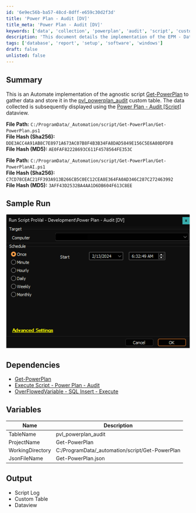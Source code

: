 ```yaml
---
id: '6e9ec56b-ba57-48cd-8dff-e659c30d2f3d'
title: 'Power Plan - Audit [DV]'
title_meta: 'Power Plan - Audit [DV]'
keywords: ['data', 'collection', 'powerplan', 'audit', 'script', 'custom', 'table']
description: 'This document details the implementation of the EPM - Data Collection - Agnostic - Get-PowerPlan script, which gathers data and stores it in the custom table pvl_powerplan_audit. The collected data is then displayed using the corresponding dataview for analysis and reporting.'
tags: ['database', 'report', 'setup', 'software', 'windows']
draft: false
unlisted: false
---
```


## Summary

This is an Automate implementation of the agnostic script [Get-PowerPlan](<../../powershell/Get-PowerPlan.md>) to gather data and store it in the [pvl_powerplan_audit](<../tables/pvl_powerplan_audit.md>) custom table. The data collected is subsequently displayed using the [Power Plan - Audit [Script]](<../dataviews/Power Plan - Audit Script.md>) dataview.

**File Path:** `C:/ProgramData/_Automation/script/Get-PowerPlan/Get-PowerPlan.ps1`  
**File Hash (Sha256):** `DDE3ACC4A91AB8C7E8971A673AC07B8F4B3B34FA8DAD5849E156C5E6A80DFDF8`  
**File Hash (MD5):** `AE0FAF82228693C611F4578564FE353C`  

**File Path:** `C:/ProgramData/_Automation/script/Get-PowerPlan/Get-PowerPlanAI.ps1`  
**File Hash (Sha256):** `C7CD78CEAC21FF393A913B266CB5C0EC12CEA8E364FA0AD346C287C272463992`  
**File Hash (MD5):** `3AFF43D2532BA4AA1D6DB604F613C8EE`  

## Sample Run

![Sample Run](../../../static/img/Power-Plan---Audit-DV/image_1.png)

## Dependencies

- [Get-PowerPlan](<../../powershell/Get-PowerPlan.md>)  
- [Execute Script - Power Plan - Audit](<../monitors/Execute Script - Power Plan - Audit.md>)  
- [OverFlowedVariable - SQL Insert - Execute](<./OverFlowedVariable - SQL Insert - Execute.md>)  

## Variables

| Name               | Description                          |
|--------------------|--------------------------------------|
| TableName          | pvl_powerplan_audit                 |
| ProjectName        | Get-PowerPlan                       |
| WorkingDirectory    | C:/ProgramData/_automation/script/Get-PowerPlan |
| JsonFileName       | Get-PowerPlan.json                  |

## Output

- Script Log
- Custom Table
- Dataview




